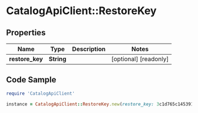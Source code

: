 # CatalogApiClient::RestoreKey

## Properties

Name | Type | Description | Notes
------------ | ------------- | ------------- | -------------
**restore_key** | **String** |  | [optional] [readonly] 

## Code Sample

```ruby
require 'CatalogApiClient'

instance = CatalogApiClient::RestoreKey.new(restore_key: 3c1d765c1453916143e517bfc27b57ace3da693c)
```


